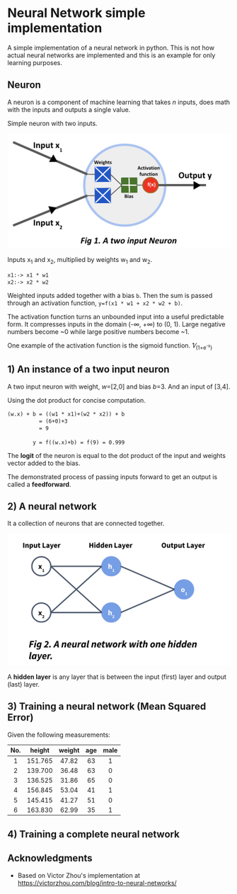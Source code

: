 # Neural Network simple implementation

A simple implementation of a neural network in python. This is not how actual neural networks are implemented and this is an example for only learning purposes.

## Neuron

A neuron is a component of machine learning that takes *n* inputs, does math with the inputs and outputs a single value.

Simple neuron with two inputs.

<img src='img/two_input_neuron.png' />

Inputs x<sub>1</sub> and x<sub>2</sub>, multiplied by weights w<sub>1</sub> and w<sub>2</sub>.

    x1:-> x1 * w1
    x2:-> x2 * w2

Weighted inputs added together with a bias `b`. Then the sum is passed through an activation function, `y=f(x1 * w1 + x2 * w2 + b)`.

The activation function turns an unbounded input into a useful predictable form. It compresses inputs in the domain (-&infin;, 	+&infin;) to (0, 1). Large negative numbers become ~0 while large positive numbers become ~1.

One example of the activation function is the sigmoid function. 1&frasl;<sub>(1+e<sup>-x</sup>)</sub>

## 1) An instance of a two input neuron
A two input neuron with weight, *w*=[2,0] and bias *b*=3. And an input of [3,4].

Using the dot product for concise computation.

    (w.x) + b = ((w1 * x1)+(w2 * x2)) + b
              = (6+0)+3
              = 9

            y = f((w.x)+b) = f(9) = 0.999

The **logit** of the neuron is equal to the dot product of the input and weights vector added to the bias.

The demonstrated process of passing inputs forward to get an output is called a **feedforward**.

## 2) A neural network
It a collection of neurons that are connected together.

<img src='img/simple_neural_network.png' />

A **hidden layer** is any layer that is between the input (first) layer and output (last) layer.

## 3) Training a neural network (Mean Squared Error)

Given the following measurements:

| No. | height | weight | age| male |
| :---: | :---: | :---: | :---: | :---: |
| 1 | 151.765 | 47.82 | 63 | 1 |
| 2 | 139.700 | 36.48 | 63 | 0 |
| 3 | 136.525 | 31.86 | 65 | 0 |
| 4 | 156.845 | 53.04 | 41 | 1 |
| 5 | 145.415 | 41.27 | 51 | 0 |
| 6 | 163.830 | 62.99 | 35 | 1 |

## 4) Training a complete neural network

## Acknowledgments
*  Based on Victor Zhou's implementation at <https://victorzhou.com/blog/intro-to-neural-networks/>
